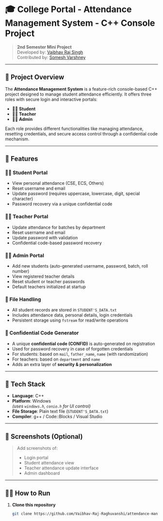 # 🎓 College Portal - Attendance Management System - C++ Console Project

> **2nd Semester Mini Project**  
> Developed by: [Vaibhav Raj Singh](https://github.com/Vaibhav-Raj-Raghuvanshi)  
> Contributed by: [Somesh Varshney](https://github.com/SomeshVarshney)  

---

## 📌 Project Overview

The **Attendance Management System** is a feature-rich console-based C++ project designed to manage student attendance efficiently. It offers three roles with secure login and interactive portals:

- 👨‍🎓 **Student**
- 👩‍🏫 **Teacher**
- 👨‍💼 **Admin**

Each role provides different functionalities like managing attendance, resetting credentials, and secure access control through a confidential code mechanism.

---

## 🚀 Features

### 👨‍🎓 Student Portal
- View personal attendance (CSE, ECS, Others)
- Reset username and email
- Update password (requires uppercase, lowercase, digit, special character)
- Password recovery via a unique confidential code

### 👩‍🏫 Teacher Portal
- Update attendance for batches by department
- Reset username and email
- Update password with validation
- Confidential code-based password recovery

### 👨‍💼 Admin Portal
- Add new students (auto-generated username, password, batch, roll number)
- View registered teacher details
- Reset student or teacher passwords
- Default teachers initialized at startup

### 📂 File Handling
- All student records are stored in `STUDENT'S_DATA.txt`
- Includes attendance data, personal details, login credentials
- Persistent storage using `fstream` for read/write operations

### 🔐 Confidential Code Generator
- A unique **confidential code (CONFID)** is auto-generated on registration
- Used for password recovery in case of forgotten credentials
- For students: based on `mail`, `father_name`, `name` (with randomization)
- For teachers: based on `department` and `name`
- Adds an extra layer of **security & personalization**

---

## 🧱 Tech Stack

- **Language**: C++
- **Platform**: Windows  
  *(uses `windows.h`, `conio.h` for UI control)*
- **File Storage**: Plain text file (`STUDENT'S_DATA.txt`)
- **Compiler**: g++ / Code::Blocks / Visual Studio

---

## 📸 Screenshots (Optional)

> Add screenshots of:
> - Login portal
> - Student attendance view
> - Teacher attendance update interface
> - Admin dashboard

---

## 🧑‍💻 How to Run

1. **Clone this repository**
   ```bash
   git clone https://github.com/Vaibhav-Raj-Raghuvanshi/attendance-management-system
